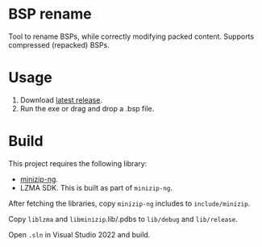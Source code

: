 # BSP rename
Tool to rename BSPs, while correctly modifying packed content. Supports compressed (repacked) BSPs.

# Usage
1) Download [latest release](https://github.com/ficool2/bsp_rename/releases/). 
2) Run the exe or drag and drop a .bsp file.

# Build
This project requires the following library:
- [minizip-ng](https://github.com/zlib-ng/minizip-ng).
- LZMA SDK. This is built as part of `minizip-ng`.

After fetching the libraries, copy `minizip-ng` includes to `include/minizip`.

Copy `liblzma` and `libminizip`.lib/.pdbs to `lib/debug` and `lib/release`.

Open `.sln` in Visual Studio 2022 and build.